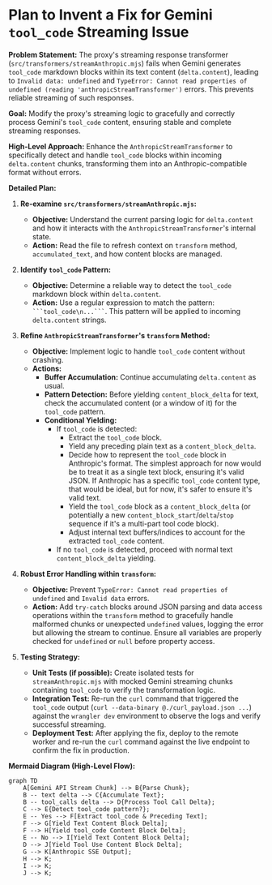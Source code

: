 # Plan to Invent a Fix for Gemini `tool_code` Streaming Issue

**Problem Statement:**
The proxy's streaming response transformer (`src/transformers/streamAnthropic.mjs`) fails when Gemini generates `tool_code` markdown blocks within its text content (`delta.content`), leading to `Invalid data: undefined` and `TypeError: Cannot read properties of undefined (reading 'anthropicStreamTransformer')` errors. This prevents reliable streaming of such responses.

**Goal:**
Modify the proxy's streaming logic to gracefully and correctly process Gemini's `tool_code` content, ensuring stable and complete streaming responses.

**High-Level Approach:**
Enhance the `AnthropicStreamTransformer` to specifically detect and handle `tool_code` blocks within incoming `delta.content` chunks, transforming them into an Anthropic-compatible format without errors.

**Detailed Plan:**

1.  **Re-examine `src/transformers/streamAnthropic.mjs`:**
    *   **Objective:** Understand the current parsing logic for `delta.content` and how it interacts with the `AnthropicStreamTransformer`'s internal state.
    *   **Action:** Read the file to refresh context on `transform` method, `accumulated_text`, and how content blocks are managed.

2.  **Identify `tool_code` Pattern:**
    *   **Objective:** Determine a reliable way to detect the `tool_code` markdown block within `delta.content`.
    *   **Action:** Use a regular expression to match the pattern: `` ```tool_code\n...``` ``. This pattern will be applied to incoming `delta.content` strings.

3.  **Refine `AnthropicStreamTransformer`'s `transform` Method:**
    *   **Objective:** Implement logic to handle `tool_code` content without crashing.
    *   **Actions:**
        *   **Buffer Accumulation:** Continue accumulating `delta.content` as usual.
        *   **Pattern Detection:** Before yielding `content_block_delta` for text, check the accumulated content (or a window of it) for the `tool_code` pattern.
        *   **Conditional Yielding:**
            *   If `tool_code` is detected:
                *   Extract the `tool_code` block.
                *   Yield any preceding plain text as a `content_block_delta`.
                *   Decide how to represent the `tool_code` block in Anthropic's format. The simplest approach for now would be to treat it as a single text block, ensuring it's valid JSON. If Anthropic has a specific `tool_code` content type, that would be ideal, but for now, it's safer to ensure it's valid text.
                *   Yield the `tool_code` block as a `content_block_delta` (or potentially a new `content_block_start`/`delta`/`stop` sequence if it's a multi-part tool code block).
                *   Adjust internal text buffers/indices to account for the extracted `tool_code` content.
            *   If no `tool_code` is detected, proceed with normal text `content_block_delta` yielding.

4.  **Robust Error Handling within `transform`:**
    *   **Objective:** Prevent `TypeError: Cannot read properties of undefined` and `Invalid data` errors.
    *   **Action:** Add `try-catch` blocks around JSON parsing and data access operations within the `transform` method to gracefully handle malformed chunks or unexpected `undefined` values, logging the error but allowing the stream to continue. Ensure all variables are properly checked for `undefined` or `null` before property access.

5.  **Testing Strategy:**
    *   **Unit Tests (if possible):** Create isolated tests for `streamAnthropic.mjs` with mocked Gemini streaming chunks containing `tool_code` to verify the transformation logic.
    *   **Integration Test:** Re-run the `curl` command that triggered the `tool_code` output (`curl --data-binary @./curl_payload.json ...`) against the `wrangler dev` environment to observe the logs and verify successful streaming.
    *   **Deployment Test:** After applying the fix, deploy to the remote worker and re-run the `curl` command against the live endpoint to confirm the fix in production.

**Mermaid Diagram (High-Level Flow):**

```mermaid
graph TD
    A[Gemini API Stream Chunk] --> B{Parse Chunk};
    B -- text delta --> C{Accumulate Text};
    B -- tool_calls delta --> D{Process Tool Call Delta};
    C --> E{Detect tool_code pattern?};
    E -- Yes --> F[Extract tool_code & Preceding Text];
    F --> G[Yield Text Content Block Delta];
    F --> H[Yield tool_code Content Block Delta];
    E -- No --> I[Yield Text Content Block Delta];
    D --> J[Yield Tool Use Content Block Delta];
    G --> K[Anthropic SSE Output];
    H --> K;
    I --> K;
    J --> K;